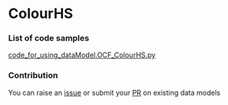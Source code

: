 # ColourHS

### List of code samples 

<!-- 50-List of code -->

<!-- [code entry](link) -->
[code_for_using_dataModel.OCF_ColourHS.py](https://github.com/smart-data-models/dataModel.OCF/blob/master/ColourHS/code/code_for_using_dataModel.OCF_ColourHS.py)


<!-- /50-List of code -->

### Contribution
You can raise an [issue](https://github.com/smart-data-models/dataModel.OCF/issues) or submit your [PR](https://github.com/smart-data-models/dataModel.OCF/pulls) on existing data models

